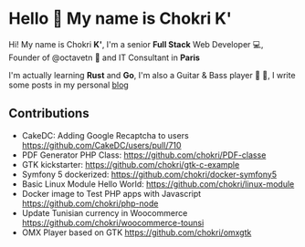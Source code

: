 # Hello 👋 My name is Chokri K'

Hi! My name is Chokri **K'**, I'm a senior **Full Stack** Web Developer :computer:, Founder of @octavetn :dart: and IT Consultant in **Paris**

I'm actually learning **Rust** and **Go**, I'm also a Guitar & Bass player :guitar: :metal:, I write some posts in my personal [blog](https://kaliex.co)

## Contributions

* CakeDC: Adding Google Recaptcha to users https://github.com/CakeDC/users/pull/710
* PDF Generator PHP Class: https://github.com/chokri/PDF-classe
* GTK kickstarter: https://github.com/chokri/gtk-c-example 
* Symfony 5 dockerized: https://github.com/chokri/docker-symfony5
* Basic Linux Module Hello World: https://github.com/chokri/linux-module
* Docker image to Test PHP apps with Javascript https://github.com/chokri/php-node
* Update Tunisian currency in Woocommerce https://github.com/chokri/woocommerce-tounsi
* OMX Player based on GTK https://github.com/chokri/omxgtk

